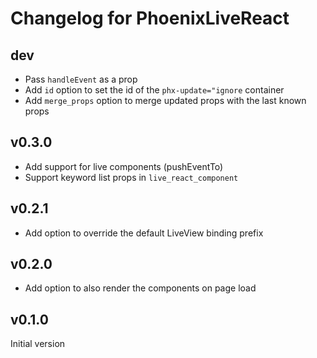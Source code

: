 # Changelog for PhoenixLiveReact

## dev
  * Pass `handleEvent` as a prop
  * Add `id` option to set the id of the `phx-update="ignore` container
  * Add `merge_props` option to merge updated props with the last known props

## v0.3.0

  * Add support for live components (pushEventTo)
  * Support keyword list props in `live_react_component`

## v0.2.1

  * Add option to override the default LiveView binding prefix

## v0.2.0

  * Add option to also render the components on page load

## v0.1.0

Initial version
